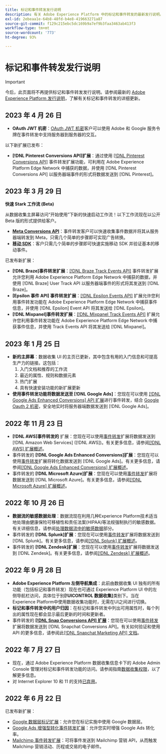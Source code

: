 ```yaml
---
title: 标记和事件转发发行说明
description: 有关 Adobe Experience Platform 中的标记和事件转发的最新发行说明。
exl-id: 2ebeaa1e-64b8-48fd-b4e8-419663271a87
source-git-commit: f129c215ebc5dc169b9a7ef9b3faa3463ab413f3
workflow-type: tm+mt
source-wordcount: '773'
ht-degree: 93%

---
```


# 标记和事件转发发行说明

>[!IMPORTANT]
>
>今后，此页面将不再提供标记和事件转发发行说明。请参阅最新的 [Adobe Experience Platform 发行说明](https://experienceleague.adobe.com/docs/experience-platform/release-notes/latest.html?lang=zh-Hans#data-collection)，了解有关标记和事件转发的详细更新。

## 2023 年 4 月 26 日

* **OAuth JWT 机密**：[OAuth JWT 机密](https://experienceleague.adobe.com/docs/experience-platform/tags/event-forwarding/secrets.html?lang=zh-Hans)客户可以使用 Adobe 和 Google 服务令牌在事件转发中支持服务器到服务器的交互。

以下新扩展已发布：

* **[!DNL Pinterest Conversions API]扩展**：通过使用 [[!DNL Pinterest Conversions API]](https://experienceleague.adobe.com/docs/experience-platform/tags/extensions/server/pinterest/overview.html?lang=zh-Hans) 事件转发扩展功能，可利用在 Adobe Experience Platform Edge Network 中捕获的数据，并使用 [!DNL Pinterest Conversions API] 以服务器端事件的形式将数据发送到 [!DNL Pinterest]。

## 2023 年 3 月 29 日

**快速 Stark 工作流 (Beta)**

从数据收集主屏幕访问“开始使用”下新的快速启动工作流！以下工作流现在以公开 Beta 版的形式提供给客户。
* **[Meta Conversions API](https://experienceleague.adobe.com/docs/experience-platform/tags/extensions/server/meta/overview.html?lang=zh-Hans#quick-start)**：事件转发客户可以快速收集事件数据并将其从服务器端转发到 Meta，只需几个简单的步骤即可实现广告转换。
* **[移动 SDK](https://developer.adobe.com/client-sdks/documentation/)**：客户只需几个简单的步骤即可快速实施移动 SDK 并验证基本的移动事件。

已发布新扩展：

* **[!DNL Braze]事件转发扩展**：[[!DNL Braze Track Events API]](https://experienceleague.adobe.com/docs/experience-platform/tags/extensions/server/braze/overview.html?lang=zh-Hans) 事件转发扩展允许您利用 Adobe Experience Platform Edge Network 中捕获的数据，并使用 [!DNL Braze] User Track API 以服务器端事件的形式将其发送到 [!DNL Braze]。
* **[Epsilon 事件 API] 事件转发扩展**：[[!DNL Epsilon Events API]](https://experienceleague.adobe.com/docs/experience-platform/tags/extensions/server/braze/overview.html?lang=zh-Hans) 扩展允许您利用事件转发功能在 Adobe Experience Platform Edge Network 中捕获事件信息，并使用 [!DNL Epsilon] Event API 将其发送给 [!DNL Epsilon]。
* **[!DNL Mixpanel]事件转发扩展**：[[!DNL Mixpanel Track Events API]](https://experienceleague.adobe.com/docs/experience-platform/tags/extensions/server/braze/overview.html?lang=zh-Hans) 扩展允许您利用事件转发功能在 Adobe Experience Platform Edge Network 中捕获事件信息，并使用 Track Events API 将其发送给 [!DNL Mixpanel]。

## 2023 年 1 月 25 日

* **新的主屏幕**：数据收集 UI 的主页已更新，其中包含有用的入门信息和可提高生产力的链接。这包括：
   1. 入门文档和推荐的工作流
   1. 最近的属性、规则和数据元素
   1. 热门扩展
   1. 具有快速安装功能的新扩展更新
* **使用事件转发功能将数据发送至 [!DNL Google Ads]**：您现在可以使用 [[!DNL Google Ads Enhanced Conversions] API 扩展](../extensions/server/google-ads-enhanced-conversions/overview.md)进行事件转发，结合 [Google Oauth 2 机密](../ui/event-forwarding/secrets.md#google-oauth2)，安全地实时将服务器端数据发送到 [!DNL Google Ads]。

## 2022 年 11 月 23 日

* **[!DNL AWS]事件转发的** 扩展：您现在可以使用[事件转发](../../tags/ui/event-forwarding/overview.md)扩展将数据发送到 [!DNL Amazon Web Services] ([!DNL AWS])。有关更多信息，请参阅[[!DNL AWS] 扩展概述](../../tags/extensions/server/aws/overview.md)。
* 事件转发的 **[!DNL Google Ads Enhanced Conversions]扩展**：您现在可以使用[事件转发](../../tags/ui/event-forwarding/overview.md)扩展将转化数据发送到 [!DNL Google Ads]。有关更多信息，请参阅[[!DNL Google Ads Enhanced Conversions] 扩展概述](../../tags/extensions/server/google-ads-enhanced-conversions/overview.md)。
* 事件转发的 **[!DNL Microsoft Azure]扩展**：您现在可以使用[事件转发](../../tags/ui/event-forwarding/overview.md)扩展将数据发送到 [!DNL Microsoft Azure]。有关更多信息，请参阅[[!DNL Microsoft Azure] 扩展概述](../../tags/extensions/server/azure/overview.md)。

## 2022 年 10 月 26 日

* **数据流的敏感数据处理**：数据流现在利用几种Experience Platform技术适当地处理由健康保险可移植性和责任法案(HIPAA)等法规强制执行的敏感数据。 有关详细信息，请参阅[处理数据流中的敏感数据](../../datastreams/overview.md#sensitive)部分。
* 事件转发的 **[!DNL Splunk]扩展**：您现在可以使用[事件转发](../ui/event-forwarding/overview.md)扩展将数据发送到 [!DNL Splunk]。有关更多信息，请参阅[[!DNL Splunk] 扩展概述](../extensions/server/splunk/overview.md)。
* 事件转发的 **[!DNL Zendesk]扩展**：您现在可以使用[事件转发](../ui/event-forwarding/overview.md)扩展将数据发送到 [!DNL Zendesk]。有关更多信息，请参阅[[!DNL Zendesk] 扩展概述](../extensions/server/zendesk/overview.md)。

## 2022 年 9 月 28 日

* **Adobe Experience Platform 左侧导航集成**：此前由数据收集 UI 独有的所有功能（包括标记和事件转发）现在也可通过 Experience Platform UI 中的左侧导航栏访问，具体位于别&#x200B;**[!UICONTROL 数据收集]**&#x200B;类别下。当在Experience Platform中使用数据收集功能时，无需在UI之间进行切换。
* **标记和事件转发中的用户归因**：在标记和事件转发中列出可用属性时，每个列出的属性现在都会显示最后更新的时间和更新者。
* 事件转发的 **[[!DNL Snap Conversions API] 扩展](https://exchange.adobe.com/apps/ec/108550)**：您现在可以使用[事件转发](../../tags/ui/event-forwarding/overview.md)扩展将数据发送到 [!DNL Snapchat Conversions API]。有关如何验证和使用 API 的更多信息，请参阅此[[!DNL Snapchat Marketing API] 文档](https://marketingapi.snapchat.com/docs/conversion.html)。

## 2022 年 7 月 27 日

* 现在，通过 Adobe Experience Platform 数据收集信息卡下的 Adobe Admin Console 管理对标记和事件转发功能的访问。请参阅指南[数据收集权限](../../collection/permissions.md)，以了解更多信息。
* 对 Internet Explorer 10 和 11 的支持[已弃用](../ie-deprecation.md)。

## 2022 年 6 月 22 日

已发布新扩展：

* [Google 数据层标记扩展](../extensions/client/google-data-layer/overview.md)：允许您在标记实施中使用 Google 数据层。
* [Google Ads 增强型转化事件转发扩展](https://partners.adobe.com/exchangeprogram/experiencecloud/exchange.details.108630.html)：允许您实时增强 Google Ads 转化率。
* [Mailchimp 事件转发扩展](../extensions/server/mailchimp/overview.md)：可将事件发送到 Mailchimp 营销 API，从而触发 Mailchimp 营销活动、历程或交易的电子邮件。